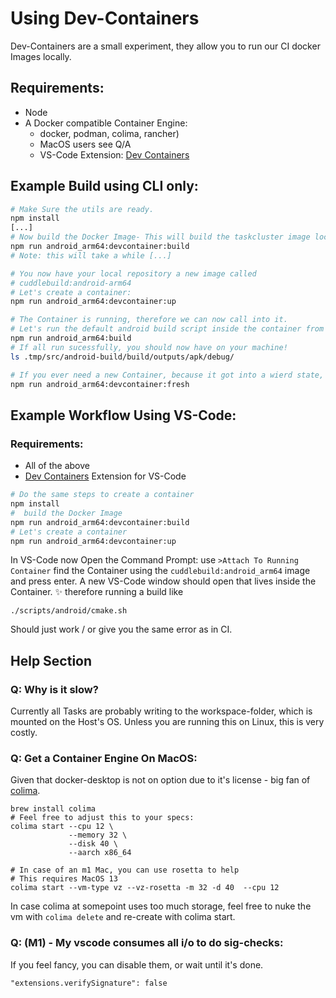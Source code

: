 # Using Dev-Containers 

Dev-Containers are a small experiment, they allow you to run our CI docker Images locally. 

## Requirements: 
- Node
- A Docker compatible Container Engine: 
    - docker, podman, colima, rancher) 
    - MacOS users see Q/A
    - VS-Code Extension: [Dev Containers](https://marketplace.visualstudio.com/items?itemName=ms-vscode-remote.remote-containers)
    
 

## Example Build using CLI only: 
```bash 
# Make Sure the utils are ready.
npm install
[...]
# Now build the Docker Image- This will build the taskcluster image locally. 
npm run android_arm64:devcontainer:build
# Note: this will take a while [...]

# You now have your local repository a new image called
# cuddlebuild:android-arm64 
# Let's create a container: 
npm run android_arm64:devcontainer:up

# The Container is running, therefore we can now call into it. 
# Let's run the default android build script inside the container from the terminal
npm run android_arm64:build
# If all run sucessfully, you should now have on your machine!
ls .tmp/src/android-build/build/outputs/apk/debug/

# If you ever need a new Container, because it got into a wierd state, just call:
npm run android_arm64:devcontainer:fresh
```


## Example Workflow Using VS-Code: 

### Requirements: 
- All of the above 
- [Dev Containers](https://marketplace.visualstudio.com/items?itemName=ms-vscode-remote.remote-containers) Extension for VS-Code 
```bash 
# Do the same steps to create a container
npm install
#  build the Docker Image
npm run android_arm64:devcontainer:build
# Let's create a container
npm run android_arm64:devcontainer:up
```
In VS-Code now Open the Command Prompt: use `>Attach To Running Container`
find the Container using the `cuddlebuild:android_arm64` image and press enter. 
A new VS-Code window should open that lives inside the Container. ✨
therefore running a build like 
```
./scripts/android/cmake.sh 
```
Should just work / or give you the same error as in CI. 


## Help Section 
### Q: Why is it slow?
Currently all Tasks are probably writing to the workspace-folder, which is mounted on the Host's OS. Unless you are running this on Linux, this is very costly. 

### Q: Get a Container Engine On MacOS: 
Given that docker-desktop is not on option due to it's license -  big fan of [colima](https://github.com/abiosoft/colima). 
```
brew install colima
# Feel free to adjust this to your specs:
colima start --cpu 12 \
             --memory 32 \
             --disk 40 \
             --aarch x86_64

# In case of an m1 Mac, you can use rosetta to help
# This requires MacOS 13
colima start --vm-type vz --vz-rosetta -m 32 -d 40  --cpu 12

```
In case colima at somepoint uses too much storage, feel free to nuke the vm with `colima delete` and re-create with colima start. 

### Q: (M1) - My vscode consumes all i/o to do sig-checks: 
If you feel fancy, you can disable them, or wait until it's done. 
```
"extensions.verifySignature": false
```